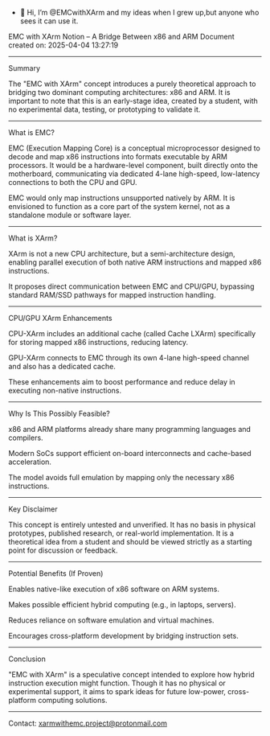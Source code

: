 - 👋 Hi, I’m @EMCwithXArm
and my ideas when I grew up,but anyone who sees it can use it.

EMC with XArm Notion – A Bridge Between x86 and ARM
Document created on: 2025-04-04 13:27:19


---

Summary

The "EMC with XArm" concept introduces a purely theoretical approach to bridging two dominant computing architectures: x86 and ARM.
It is important to note that this is an early-stage idea, created by a student, with no experimental data, testing, or prototyping to validate it.


---

What is EMC?

EMC (Execution Mapping Core) is a conceptual microprocessor designed to decode and map x86 instructions into formats executable by ARM processors.
It would be a hardware-level component, built directly onto the motherboard, communicating via dedicated 4-lane high-speed, low-latency connections to both the CPU and GPU.

EMC would only map instructions unsupported natively by ARM. It is envisioned to function as a core part of the system kernel, not as a standalone module or software layer.


---

What is XArm?

XArm is not a new CPU architecture, but a semi-architecture design, enabling parallel execution of both native ARM instructions and mapped x86 instructions.

It proposes direct communication between EMC and CPU/GPU, bypassing standard RAM/SSD pathways for mapped instruction handling.


---

CPU/GPU XArm Enhancements

CPU-XArm includes an additional cache (called Cache LXArm) specifically for storing mapped x86 instructions, reducing latency.

GPU-XArm connects to EMC through its own 4-lane high-speed channel and also has a dedicated cache.

These enhancements aim to boost performance and reduce delay in executing non-native instructions.



---

Why Is This Possibly Feasible?

x86 and ARM platforms already share many programming languages and compilers.

Modern SoCs support efficient on-board interconnects and cache-based acceleration.

The model avoids full emulation by mapping only the necessary x86 instructions.



---

Key Disclaimer

This concept is entirely untested and unverified.
It has no basis in physical prototypes, published research, or real-world implementation.
It is a theoretical idea from a student and should be viewed strictly as a starting point for discussion or feedback.


---

Potential Benefits (If Proven)

Enables native-like execution of x86 software on ARM systems.

Makes possible efficient hybrid computing (e.g., in laptops, servers).

Reduces reliance on software emulation and virtual machines.

Encourages cross-platform development by bridging instruction sets.



---

Conclusion

"EMC with XArm" is a speculative concept intended to explore how hybrid instruction execution might function.
Though it has no physical or experimental support, it aims to spark ideas for future low-power, cross-platform computing solutions.


---

Contact:
xarmwithemc.project@protonmail.com
